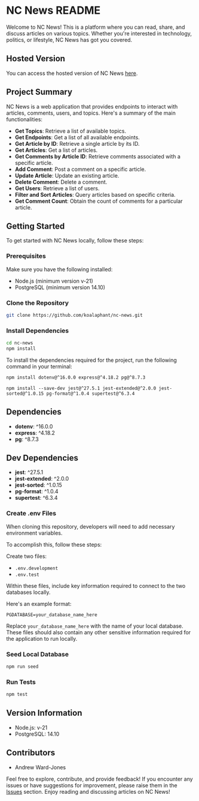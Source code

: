 # NC News README

Welcome to NC News! This is a platform where you can read, share, and discuss articles on various topics. Whether you're interested in technology, politics, or lifestyle, NC News has got you covered.

## Hosted Version

You can access the hosted version of NC News [here](https://nc-news-nxya.onrender.com).

## Project Summary

NC News is a web application that provides endpoints to interact with articles, comments, users, and topics. Here's a summary of the main functionalities:

- **Get Topics**: Retrieve a list of available topics.
- **Get Endpoints**: Get a list of all available endpoints.
- **Get Article by ID**: Retrieve a single article by its ID.
- **Get Articles**: Get a list of articles.
- **Get Comments by Article ID**: Retrieve comments associated with a specific article.
- **Add Comment**: Post a comment on a specific article.
- **Update Article**: Update an existing article.
- **Delete Comment**: Delete a comment.
- **Get Users**: Retrieve a list of users.
- **Filter and Sort Articles**: Query articles based on specific criteria.
- **Get Comment Count**: Obtain the count of comments for a particular article.

## Getting Started

To get started with NC News locally, follow these steps:

### Prerequisites

Make sure you have the following installed:

- Node.js (minimum version v-21)
- PostgreSQL (minimum version 14.10)

### Clone the Repository

```bash
git clone https://github.com/koalaphant/nc-news.git
```

### Install Dependencies

```bash
cd nc-news
npm install
```

To install the dependencies required for the project, run the following command in your terminal:

```bash
npm install dotenv@^16.0.0 express@^4.18.2 pg@^8.7.3
```

```
npm install --save-dev jest@^27.5.1 jest-extended@^2.0.0 jest-sorted@^1.0.15 pg-format@^1.0.4 supertest@^6.3.4
```

## Dependencies

- **dotenv**: ^16.0.0
- **express**: ^4.18.2
- **pg**: ^8.7.3

## Dev Dependencies

- **jest**: ^27.5.1
- **jest-extended**: ^2.0.0
- **jest-sorted**: ^1.0.15
- **pg-format**: ^1.0.4
- **supertest**: ^6.3.4

### Create .env Files

When cloning this repository, developers will need to add necessary environment variables.

To accomplish this, follow these steps:

Create two files:

- `.env.development`
- `.env.test`

Within these files, include key information required to connect to the two databases locally.

Here's an example format:

```
PGDATABASE=your_database_name_here
```

Replace `your_database_name_here` with the name of your local database. These files should also contain any other sensitive information required for the application to run locally.

### Seed Local Database

```bash
npm run seed
```

### Run Tests

```bash
npm test
```

## Version Information

- Node.js: v-21
- PostgreSQL: 14.10

## Contributors

- Andrew Ward-Jones

Feel free to explore, contribute, and provide feedback! If you encounter any issues or have suggestions for improvement, please raise them in the [Issues](https://github.com/koalaphant/nc-news/issues) section. Enjoy reading and discussing articles on NC News!
